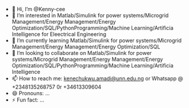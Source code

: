 - 👋 Hi, I’m @Kenny-cee
- 👀 I’m interested in Matlab/Simulink for power systems/Microgrid Management/Energy Management/Energy Optimization/SQL/PythonProgramming/Machine Learning/Artificia Intelligence for Eleectrical Engineering
- 🌱 I’m currently learning Matlab/Simulink for power systems/Microgrid Management/Energy Management/Energy Optimization/SQL
- 💞️ I’m looking to collaborate on Matlab/Simulink for power systems/Microgrid Management/Energy Management/Energy Optimization/SQL/PythonProgramming/Machine Learning/Artificia Intelligence 
- 📫 How to reach me: kenechukwu.amadi@unn.edu.ng or Whatsapp @ +2348135268757 0r +34613309604
- 😄 Pronouns: ...
- ⚡ Fun fact: ...

<!---
Kenny-cee/Kenny-cee is a ✨ special ✨ repository because its `README.md` (this file) appears on your GitHub profile.
You can click the Preview link to take a look at your changes.
--->
